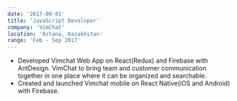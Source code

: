 ```yaml
---
date: '2017-09-01'
title: 'JavaScript Developer'
company: 'VimChat'
location: 'Astana, Kazakhstan'
range: 'Feb - Sep 2017'
---
```


- Developed Vimchat Web App on React(Redux) and Firebase with AntDesign. VimChat to bring team and customer communication together in one place where it can be organized and searchable.
- Created and launched Vimchat mobile on React Native(iOS and Android) with Firebase.
